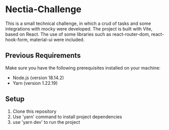 # Nectia-Challenge

This is a small technical challenge, in which a crud of tasks and some integrations with mocky were developed. The project is built with Vite, based on React. The use of some libraries such as react-router-dom, react-hook-form, material-ui were included.

## Previous Requirements

Make sure you have the following prerequisites installed on your machine:

- Node.js (version 18.14.2)
- Yarn (version 1.22.19)

## Setup

1. Clone this repository
2. Use 'yarn' command to install project dependencies
3. use 'yarn dev' to run the project
